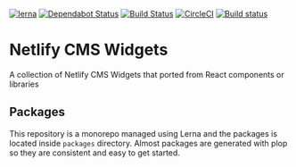 [![lerna](https://img.shields.io/badge/maintained%20with-lerna-cc00ff.svg)](https://lernajs.io/) 
[![Dependabot Status](https://api.dependabot.com/badges/status?host=github&repo=ekoeryanto/netlify-cms-widgets)](https://dependabot.com)
[![Build Status](https://travis-ci.org/ekoeryanto/netlify-cms-widgets.svg?branch=master)](https://travis-ci.org/ekoeryanto/netlify-cms-widgets)
[![CircleCI](https://circleci.com/gh/ekoeryanto/netlify-cms-widgets/tree/master.svg?style=shield)](https://circleci.com/gh/ekoeryanto/netlify-cms-widgets/tree/master)
[![Build status](https://ci.appveyor.com/api/projects/status/p9ltpuuv7p9tiy9t/branch/master?svg=true)](https://ci.appveyor.com/project/ekoeryanto/netlify-cms-widgets/branch/master)

# Netlify CMS Widgets 
A collection of Netlify CMS Widgets that ported from React components or libraries

## Packages
This repository is a monorepo managed using Lerna and the packages is located inside `packages` directory. 
Almost packages are generated with plop so they are consistent and easy to get started.
